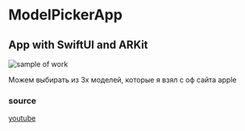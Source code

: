 # ModelPickerApp
## App with SwiftUI and ARKit

![sample of work](https://i.ibb.co/8sYTbY1/ezgif-com-gif-maker-11.gif)

Можем выбирать из 3х моделей, которые я взял с оф сайта apple

### source
[youtube](https://www.youtube.com/watch?v=9R_G0EI-UoI&ab_channel=RealitySchool)
